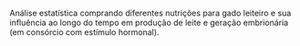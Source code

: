 Análise estatística comprando diferentes nutrições para gado leiteiro e sua influência ao longo do tempo em produção de leite e geração embrionária (em consórcio com estímulo hormonal).

